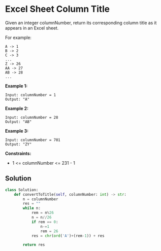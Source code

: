 <h1>Excel Sheet Column Title</h1>

<p>
Given an integer columnNumber, return its corresponding column title as it appears in an Excel sheet.

For example:

    A -> 1
    B -> 2
    C -> 3
    ...
    Z -> 26
    AA -> 27
    AB -> 28 
    ...

<b>Example 1:</b>

    Input: columnNumber = 1
    Output: "A"
    
<b>Example 2:</b>

    Input: columnNumber = 28
    Output: "AB"
    
<b>Example 3:</b>

    Input: columnNumber = 701
    Output: "ZY"

<b>Constraints:</b>

- 1 <= columnNumber <= 231 - 1

<h2>Solution</h2>

```python
class Solution:
    def convertToTitle(self, columnNumber: int) -> str:
        n = columnNumber
        res = ""
        while n:
            rem = n%26
            n = n//26
            if rem == 0:
                n-=1
                rem = 26
            res = chr(ord('A')+(rem-1)) + res
        
        return res
```
